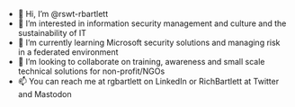 - 👋 Hi, I’m @rswt-rbartlett
- 👀 I’m interested in information security management and culture and the sustainability of IT
- 🌱 I’m currently learning Microsoft security solutions and managing risk in a federated environment
- 💞️ I’m looking to collaborate on training, awareness and small scale technical solutions for non-profit/NGOs
- 📫 You can reach me at rgbartlett on LinkedIn or RichBartlett at Twitter and Mastodon

<!---
rswt-rbartlett/rswt-rbartlett is a ✨ special ✨ repository because its `README.md` (this file) appears on your GitHub profile.
You can click the Preview link to take a look at your changes.
--->

